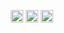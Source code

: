 <p align="center">
<a href="https://dev.to/tumee" target="blank"><img align="center" src="https://cdn.jsdelivr.net/npm/simple-icons@3.0.1/icons/dev-dot-to.svg" alt="tumee" height="20" width="20" /></a>
<a href="https://twitter.com/tumee" target="blank"><img align="center" src="https://cdn.jsdelivr.net/npm/simple-icons@3.0.1/icons/twitter.svg" alt="tumee" height="20" width="20" /></a>
<a href="https://www.linkedin.com/in/tuomo-kankaanp%c3%a4%c3%a4-2a0a9753/" target="blank"><img align="center" src="https://cdn.jsdelivr.net/npm/simple-icons@3.0.1/icons/linkedin.svg" alt="https://www.linkedin.com/in/tuomo-kankaanp%c3%a4%c3%a4-2a0a9753/" height="20" width="20" /></a>
</p>
